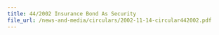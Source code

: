 ```yaml
---
title: 44/2002 Insurance Bond As Security
file_url: /news-and-media/circulars/2002-11-14-circular442002.pdf
---
```


